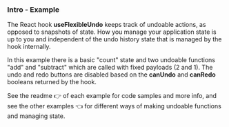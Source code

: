 ### Intro - Example

The React hook **useFlexibleUndo** keeps track of undoable actions, as opposed to snapshots of state. How you manage your application state is up to you and independent of the undo history state that is managed by the hook internally.

In this example there is a basic "count" state and two undoable functions "add" and "subtract" which are called with fixed payloads (2 and 1). The undo and redo buttons are disabled based on the **canUndo** and **canRedo** booleans returned by the hook.

See the readme 👉 of each example for code samples and more info, and see the other examples 👈 for different ways of making undoable functions and managing state.

